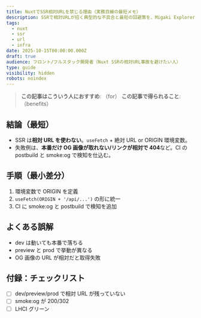 ```yaml
---
title: NuxtでSSR相対URLを禁じる理由（実務目線の最短メモ）
description: SSRで相対URLが招く典型的な不具合と最短の回避策を、Migaki Explorerの運用規約ベースで解説。
tags:
  - nuxt
  - ssr
  - url
  - infra
date: 2025-10-15T00:00:00.000Z
draft: true
audience: フロント/フルスタック開発者（Nuxt SSRの相対URL事故を避けたい人）
type: guide
visibility: hidden
robots: noindex
---
```

> **この記事はこういう人におすすめ**: （for）
> **この記事で得られること**: （benefits）


## 結論（最短）

- SSR は**相対 URL を使わない**。`useFetch` + 絶対 URL or ORIGIN 環境変数。
- 失敗例は、**本番だけ OG 画像が取れない/リンクが相対で 404**など。CI の postbuild と smoke:og で検知を仕込む。

## 手順（最小差分）

1. 環境変数で ORIGIN を定義
2. `useFetch(ORIGIN + '/api/...')` の形に統一
3. CI に smoke:og と postbuild で検知を追加

## よくある誤解

- dev は動いても本番で落ちる
- preview と prod で挙動が異なる
- OG 画像の URL が相対だと取得失敗

## 付録：チェックリスト

- [ ] dev/preview/prod で相対 URL が残っていない
- [ ] smoke:og が 200/302
- [ ] LHCI グリーン
